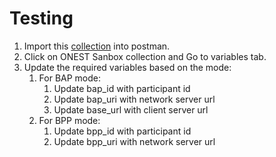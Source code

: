 # Testing

1. Import this [collection](https://github.com/ONEST-Network/ONEST-Specification/blob/main/docs/postman\_collection/sandbox-sample-collection.json) into postman.
2. Click on ONEST Sanbox collection and Go to variables tab.
3. Update the required variables based on the mode:
   1. For BAP mode:
      1. Update bap\_id with participant id
      2. Update bap\_uri with network server url
      3. Update base\_url with client server url
   2. For BPP mode:
      1. Update bpp\_id with participant id
      2. Update bpp\_uri with network server url
